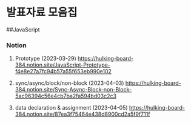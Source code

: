 # 발표자료 모음집

##JavaScript
### Notion

1. Prototype (2023-03-29) 
https://hulking-board-384.notion.site/JavaScript-Prototype-f4e8e27a7fc94b57a55f653eb990e102

2. sync/async/block/non-block (2023-04-03)
https://hulking-board-384.notion.site/Sync-Async-Block-non-Block-5ac96394c56e4cb7ba2fa594bd03c2c3

3. data declaration & assignment (2023-04-05)
https://hulking-board-384.notion.site/87ea3f75464e438d8900cd2a5f9f711f


